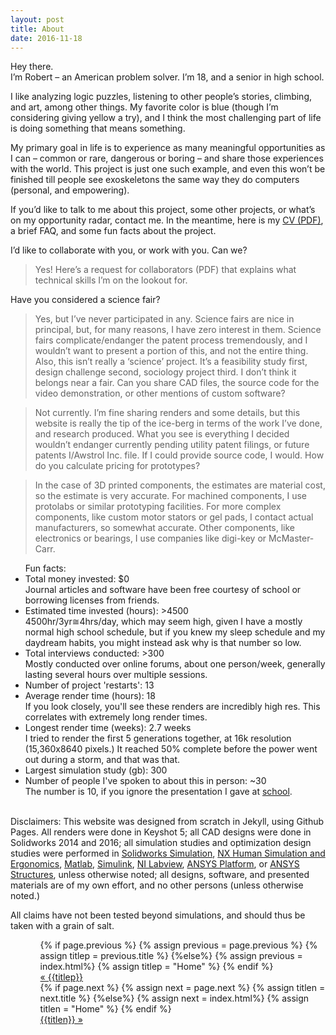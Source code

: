 ```yaml
---
layout: post
title: About
date: 2016-11-18
---
```

Hey there. 	
I’m Robert – an American problem solver. I’m 18, and a senior in high school.  

I like analyzing logic puzzles, listening to other people’s stories, climbing, and art, among other things. My favorite color is blue (though I’m considering giving yellow a try), and I think the most challenging part of life is doing something that means something.

My primary goal in life is to experience as many meaningful opportunities as I can – common or rare, dangerous or boring – and share those experiences with the world. This project is just one such example, and even this won’t be finished till people see exoskeletons the same way they do computers (personal, and empowering). 

If you’d like to talk to me about this project, some other projects, or what’s on my opportunity radar, contact me. In the meantime, here is my <a href="assets/rbmresume.pdf" target="_blank">CV (PDF)</a>, a brief FAQ, and some fun facts about the project.

I’d like to collaborate with you, or work with you. Can we?

> Yes! Here’s a request for collaborators (PDF) that explains what technical skills I’m on the lookout for.

Have you considered a science fair?

> Yes, but I’ve never participated in any. Science fairs are nice in principal, but, for many reasons, I have zero interest in them. Science fairs complicate/endanger the patent process tremendously, and I wouldn’t want to present a portion of this, and not the entire thing. Also, this isn’t really a ‘science’ project. It’s a feasibility study first, design challenge second, sociology project third. I don’t think it belongs near a fair. 
Can you share CAD files, the source code for the video demonstration, or other mentions of custom software?

> Not currently. I’m fine sharing renders and some details, but this website is really the tip of the ice-berg in terms of the work I’ve done, and research produced. What you see is everything I decided wouldn’t endanger currently pending utility patent filings, or future patents I/Awstrol Inc. file. If I could provide source code, I would. 
How do you calculate pricing for prototypes? 

> In the case of 3D printed components, the estimates are material cost, so the estimate is very accurate. For machined components, I use protolabs or similar prototyping facilities. For more complex components, like custom motor stators or gel pads, I contact actual manufacturers, so somewhat accurate. Other components, like electronics or bearings, I use companies like digi-key or McMaster-Carr. 

<ul>
Fun facts:
<li>Total money invested: $0</li> 
  <r7>Journal articles and software have been free courtesy of school or borrowing licenses from friends.</r7>
<li>Estimated time invested (hours): >4500</li> 
  <r7>4500hr/3yr≅4hrs/day, which may seem high, given I have a mostly normal high school schedule, but if you knew my sleep schedule and my daydream habits, you might instead ask why is that number so low.</r7>
<li>Total interviews conducted: >300</li>
 <r7>Mostly conducted over online forums, about one person/week, generally lasting several hours over multiple sessions.</r7>
<li>Number of project 'restarts': 13</li>
<li>Average render time (hours): 18</li>
  <r7>If you look closely, you'll see these renders are incredibly high res. This correlates with extremely long render times.</r7>
<li>Longest render time (weeks): 2.7 weeks</li>
 <r7>I tried to render the first 5 generations together, at 16k resolution (15,360x8640 pixels.) It reached 50% complete before the power went out during a storm, and that was that.</r7>
<li>Largest simulation study (gb): 300</li>
<li>Number of people I've spoken to about this in person: ~30</li>
  <r7>The number is 10, if you ignore the presentation I gave at <a href="http://worldperspectivesprogram.org/symposium"   target="_blank">school</a>.</r7>
</ul>
<br>
Disclaimers:
This website was designed from scratch in Jekyll, using Github Pages. All renders were done in Keyshot 5; all CAD designs were done in Solidworks 2014 and 2016; all simulation studies and optimization design studies were performed in <a href="https://www.solidworks.com/sw/products/simulation/finite-element-analysis.htm" target="_blank">Solidworks Simulation</a>, <a href="https://www.plm.automation.siemens.com/en_us/products/tecnomatix/manufacturing-simulation/human-ergonomics/index.shtml" target="_blank">NX Human Simulation and Ergonomics</a>, <a href="https://www.mathworks.com/products/matlab/" target="_blank">Matlab</a>, <a href="https://www.mathworks.com/products/simulink/" target="_blank">Simulink</a>, <a href="http://www.ni.com/labview/" target="_blank">NI Labview</a>, <a href="http://www.ansys.com/products/platform" target="_blank">ANSYS Platform</a>, or <a href="http://www.ansys.com/products/structures" target="_blank">ANSYS Structures</a>, unless otherwise noted; all designs, software, and presented materials are of my own effort, and no other persons (unless otherwise noted.)

All claims have not been tested beyond simulations, and should thus be taken with a grain of salt. 

<ul class="footer">
    <ul class="button">
        {% if page.previous %}
            {% assign previous = page.previous %}
            {% assign titlep = previous.title %}
        {%else%}
            {% assign previous = index.html%}
            {% assign titlep = "Home" %}
        {% endif %}
        <div class="button0"><a href="{{site.baseurl}}{{previous.url}}">&laquo; {{titlep}}</a></div>
        {% if page.next %}
            {% assign next = page.next %}
            {% assign titlen = next.title %}
        {%else%}
            {% assign next = index.html%}
            {% assign titlen = "Home" %}
        {% endif %}
        <div class="button0"><a href="{{site.baseurl}}{{next.url}}">{{titlen}} &raquo;</a></div>         
    </ul>
</ul>


